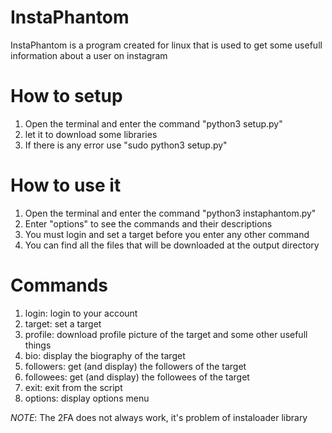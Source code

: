 # InstaPhantom
InstaPhantom is a program created for linux that is used to get some usefull information about a user on instagram

# How to setup
1) Open the terminal and enter the command "python3 setup.py"
2) let it to download some libraries
3) If there is any error use "sudo python3 setup.py"

# How to use it
1) Open the terminal and enter the command "python3 instaphantom.py"
2) Enter "options" to see the commands and their descriptions
3) You must login and set a target before you enter any other command
4) You can find all the files that will be downloaded at the output directory 

# Commands
1) login: login to your account
2) target: set a target
3) profile: download profile picture of the target and some other usefull things
4) bio: display the biography of the target
5) followers: get (and display) the followers of the target
6) followees: get (and display) the followees of the target
7) exit: exit from the script
8) options: display options menu

*NOTE*: The 2FA does not always work, it's problem of instaloader library
